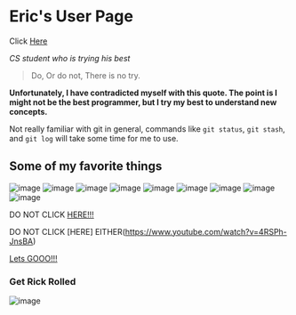 # Eric's User Page
Click [Here](#Get-Rick-Rolled)

_CS student who is trying his best_
>Do, Or do not, There is no try.

__Unfortunately, I have contradicted myself with this quote. 
The point is I might not be the best programmer, but I try my best to understand new concepts.__

Not really familiar with git in general, commands like `git status`, `git stash`, and `git log` will take some time for me to use. 

## Some of my favorite things
![image](https://user-images.githubusercontent.com/93348111/193199431-5388735a-4dce-4b3a-b849-fe34e92d42de.png)
![image](https://user-images.githubusercontent.com/93348111/193199504-2bcfa5ba-4ee3-45df-9488-e84b21e0513f.png)
![image](https://user-images.githubusercontent.com/93348111/193199604-fee7ee9f-0915-4f22-bd55-50c2211fc76f.png)
![image](https://user-images.githubusercontent.com/93348111/193199822-ae24e399-1b96-45dc-86af-ca054075c830.png)
![image](https://user-images.githubusercontent.com/93348111/193199845-c821fe25-6488-40da-b5bc-75033330bc1a.png)
![image](https://user-images.githubusercontent.com/93348111/193199908-60e7c718-ebde-40a2-b600-0bd728b54980.png)
![image](https://user-images.githubusercontent.com/93348111/193200244-21f1ec5a-30a0-4dcd-a288-eeaa22512462.png)
![image](https://user-images.githubusercontent.com/93348111/193200053-e227f8cf-bc64-4e2d-8862-09b71796628d.png)
![image](https://user-images.githubusercontent.com/93348111/193203147-863d8657-fbf0-4245-b529-be9c05025d0b.png)

DO NOT CLICK [HERE!!!](https://shattereddisk.github.io/rickroll/rickroll.mp4)

DO NOT CLICK [HERE] EITHER(https://www.youtube.com/watch?v=4RSPh-JnsBA)

[Lets GOOO!!!](README.md)



### Get Rick Rolled
![image](https://user-images.githubusercontent.com/93348111/193202899-1fe879a0-79e3-455f-bd16-908cd88127c5.png)
